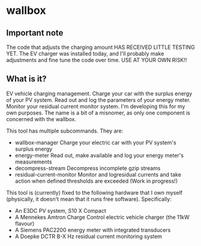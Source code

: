 # wallbox

## Important note

The code that adjusts the charging amount HAS RECEIVED LITTLE TESTING YET. The
EV charger was installed today, and I'll probably make adjustments and fine
tune the code over time. USE AT YOUR OWN RISK!!

## What is it?

EV vehicle charging management. Charge your car with the surplus
energy of your PV system. Read out and log the parameters of your
energy meter. Monitor your residual current monitor system. I'm
developing this for my own purposes. The name is a bit of a misnomer,
as only one component is concerned with the wallbox.

This tool has multiple subcommands. They are:

  * wallbox-manager           Charge your electric car with your PV
                              system's surplus energy
  * energy-meter              Read out, make available and log your
                              energy meter's measurements
  * decompress-stream         Decompress incomplete gzip streams
  * residual-current-monitor  Monitor and logresidual currents and
                              take action when defined thresholds are
                              exceeded (Work in progress!) 

This tool is (currently) fixed to the following hardware that I own
myself (physically, it doesn't mean that it runs free software).
Specifically:

* An E3DC PV system, S10 X Compact
* A Mennekes Amtron Charge Control electric vehicle charger (the 11kW flavour)
* A Siemens PAC2200 energy meter with integrated transducers
* A Doepke DCTR B-X Hz residual current monitoring system


